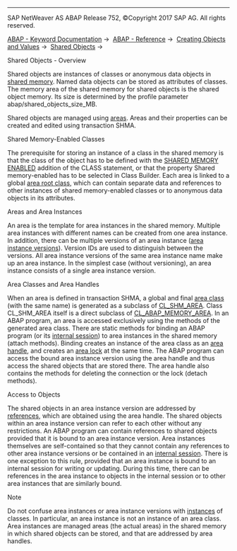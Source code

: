   

* * *

SAP NetWeaver AS ABAP Release 752, ©Copyright 2017 SAP AG. All rights reserved.

[ABAP - Keyword Documentation](javascript:call_link\('abenabap.htm'\)) →  [ABAP - Reference](javascript:call_link\('abenabap_reference.htm'\)) →  [Creating Objects and Values](javascript:call_link\('abencreate_objects.htm'\)) →  [Shared Objects](javascript:call_link\('abenabap_shared_objects.htm'\)) → 

Shared Objects - Overview

Shared objects are instances of classes or anonymous data objects in [shared memory](javascript:call_link\('abenshared_memory_glosry.htm'\) "Glossary Entry"). Named data objects can be stored as attributes of classes. The memory area of the shared memory for shared objects is the shared object memory. Its size is determined by the profile parameter abap/shared\_objects\_size\_MB.

Shared objects are managed using [areas](javascript:call_link\('abenarea_glosry.htm'\) "Glossary Entry"). Areas and their properties can be created and edited using transaction SHMA.

Shared Memory-Enabled Classes

The prerequisite for storing an instance of a class in the shared memory is that the class of the object has to be defined with the [SHARED MEMORY ENABLED](javascript:call_link\('abapclass_options.htm'\)) addition of the CLASS statement, or that the property Shared memory-enabled has to be selected in Class Builder. Each area is linked to a global [area root class](javascript:call_link\('abenroot_data_class_glosry.htm'\) "Glossary Entry"), which can contain separate data and references to other instances of shared memory-enabled classes or to anonymous data objects in its attributes.

Areas and Area Instances

An area is the template for area instances in the shared memory. Multiple area instances with different names can be created from one area instance. In addition, there can be multiple versions of an area instance ([area instance versions](javascript:call_link\('abenarea_instance_version_glosry.htm'\) "Glossary Entry")). Version IDs are used to distinguish between the versions. All area instance versions of the same area instance name make up an area instance. In the simplest case (without versioning), an area instance consists of a single area instance version.

Area Classes and Area Handles

When an area is defined in transaction SHMA, a global and final [area class](javascript:call_link\('abenshm_area_class.htm'\)) (with the same name) is generated as a subclass of [CL\_SHM\_AREA](javascript:call_link\('abenshm_cl_shm_area.htm'\)). Class CL\_SHM\_AREA itself is a direct subclass of [CL\_ABAP\_MEMORY\_AREA](javascript:call_link\('abenshm_cl_abap_memory_area.htm'\)). In an ABAP program, an area is accessed exclusively using the methods of the generated area class. There are static methods for binding an ABAP program (or its [internal session](javascript:call_link\('abeninternal_session_glosry.htm'\) "Glossary Entry")) to area instances in the shared memory (attach methods). Binding creates an instance of the area class as an [area handle](javascript:call_link\('abenarea_handle_glosry.htm'\) "Glossary Entry"), and creates an [area lock](javascript:call_link\('abenarea_lock_glosry.htm'\) "Glossary Entry") at the same time. The ABAP program can access the bound area instance version using the area handle and thus access the shared objects that are stored there. The area handle also contains the methods for deleting the connection or the lock (detach methods).

Access to Objects

The shared objects in an area instance version are addressed by [references](javascript:call_link\('abenshm_objects_references.htm'\)), which are obtained using the area handle. The shared objects within an area instance version can refer to each other without any restrictions. An ABAP program can contain references to shared objects provided that it is bound to an area instance version. Area instances themselves are self-contained so that they cannot contain any references to other area instance versions or be contained in an [internal session](javascript:call_link\('abeninternal_session_glosry.htm'\) "Glossary Entry"). There is one exception to this rule, provided that an area instance is bound to an internal session for writing or updating. During this time, there can be references in the area instance to objects in the internal session or to other area instances that are similarly bound.

Note

Do not confuse area instances or area instance versions with [instances](javascript:call_link\('abeninstance_glosry.htm'\) "Glossary Entry") of classes. In particular, an area instance is not an instance of an area class. Area instances are managed areas (the actual areas) in the shared memory in which shared objects can be stored, and that are addressed by area handles.